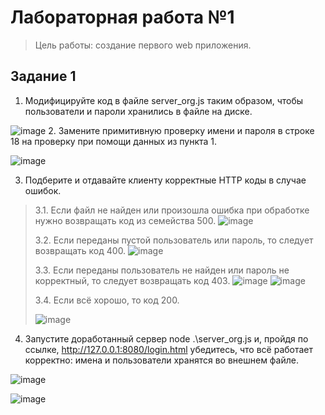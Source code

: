 # Лабораторная работа №1
> Цель работы: создание первого web приложения.
## Задание 1
1. Модифицируйте код в файле server_org.js таким образом, чтобы пользователи и пароли хранились в файле на диске.

![image](https://user-images.githubusercontent.com/79054264/148743087-9bbb2ed4-6fac-4325-88c5-f8ef4a57ef9c.png)
2. Замените примитивную проверку имени и пароля в строке 18 на проверку при помощи данных из пункта 1.

![image](https://user-images.githubusercontent.com/79054264/148743418-4f1f8c30-6afe-44dc-b9e1-32735e8a223f.png)

3. Подберите и отдавайте клиенту корректные HTTP коды в случае ошибок.

> 3.1. Если файл не найден или произошла ошибка при обработке нужно возвращать код из семейства 500.
> ![image](https://user-images.githubusercontent.com/79054264/148744802-69a1a9a8-208b-48e5-8944-f1fd2eac5ba5.png)
>
> 3.2. Если переданы пустой пользователь или пароль, то следует возвращать код 400.
> ![image](https://user-images.githubusercontent.com/79054264/148744925-6961f199-ebc8-4005-93b2-8ebd4fd58df6.png)
> 
> 3.3. Если переданы пользователь не найден или пароль не корректный, то следует возвращать код 403.
> ![image](https://user-images.githubusercontent.com/79054264/148745109-7e0a4108-cc7b-4b72-b90f-3206c1a45f79.png)
> ![image](https://user-images.githubusercontent.com/79054264/148745370-9b828960-a9ed-4539-aba8-5bb052aa7bf9.png)
> 
> 3.4. Если всё хорошо, то код 200.
>
>  ![image](https://user-images.githubusercontent.com/79054264/148745631-8cb98262-c8a7-4db0-9352-66a84669b8cf.png)

4. Запустите доработанный сервер node .\server_org.js и, пройдя по ссылке, http://127.0.0.1:8080/login.html убедитесь, что всё работает корректно: имена и пользователи хранятся во внешнем файле.

![image](https://user-images.githubusercontent.com/79054264/148745975-7911c059-ae0a-4e14-8492-4e763a261acd.png)

![image](https://user-images.githubusercontent.com/79054264/148745998-462ab795-245b-4549-a8a4-8d78ac39fceb.png)
